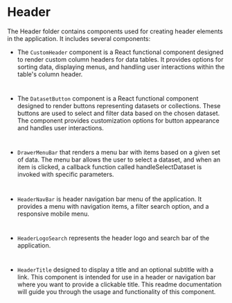 # Header

The Header folder contains components used for creating header elements in the application. It includes several components:

- The `CustomHeader` component is a React functional component designed to render custom column headers for data tables. It provides options for sorting data, displaying menus, and handling user interactions within the table's column header.

#

- The `DatasetButton` component is a React functional component designed to render buttons representing datasets or collections. These buttons are used to select and filter data based on the chosen dataset. The component provides customization options for button appearance and handles user interactions.

#

- `DrawerMenuBar` that renders a menu bar with items based on a given set of data. The menu bar allows the user to select a dataset, and when an item is clicked, a callback function called handleSelectDataset is invoked with specific parameters.

#

- `HeaderNavBar` is header navigation bar menu of the application. It provides a menu with navigation items, a filter search option, and a responsive mobile menu.

#

- `HeaderLogoSearch` represents the header logo and search bar of the application.

#

- `HeaderTitle` designed to display a title and an optional subtitle with a link. This component is intended for use in a header or navigation bar where you want to provide a clickable title. This readme documentation will guide you through the usage and functionality of this component.
